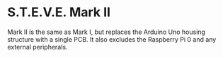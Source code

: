 # S.T.E.V.E. Mark II


Mark II is the same as Mark I, but replaces the Arduino Uno housing structure with a single PCB. It also excludes the Raspberry Pi 0 and any external peripherals. 
